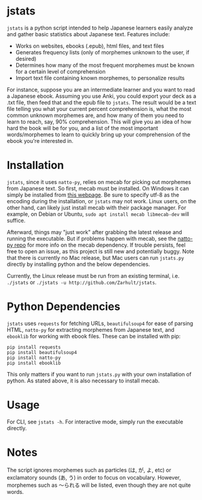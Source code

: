# jstats

`jstats` is a python script intended to help Japanese learners easily analyze and gather basic statistics about Japanese text. Features include:
* Works on websites, ebooks (.epub), html files, and text files
* Generates frequency lists (only of morphemes unknown to the user, if desired)
* Determines how many of the most frequent morphemes must be known for a certain level of comprehension
* Import text file containing known morphemes, to personalize results

For instance, suppose you are an intermediate learner and you want to read a Japanese ebook. Assuming you use Anki, you could export your deck as a .txt file, then feed that and the epub file to `jstats`. The result would be a text file telling you what your current percent comprehension is, what the most common unknown morphemes are, and how many of them you need to learn to reach, say, 90% comprehension. This will give you an idea of how hard the book will be for you, and a list of the most important words/morphemes to learn to quickly bring up your comprehension of the ebook you're interested in.

# Installation

`jstats`, since it uses `natto-py`, relies on mecab for picking out morphemes from Japanese text. So first, mecab must be installed. On Windows it can simply be installed from [this webpage](https://taku910.github.io/mecab/). Be sure to specify utf-8 as the encoding during the installation, or `jstats` may not work. Linux users, on the other hand, can likely just install mecab with their package manager. For example, on Debian or Ubuntu, `sudo apt install mecab libmecab-dev` will suffice. 

Afterward, things may "just work" after grabbing the latest release and running the executable. But if problems happen with mecab, see the [natto-py repo](https://github.com/buruzaemon/natto-py) for more info on the mecab dependency. If trouble persists, feel free to open an issue, as this project is still new and potentially buggy. Note that there is currently no Mac release, but Mac users can run `jstats.py` directly by installing python and the below dependencies.

Currently, the Linux release must be run from an existing terminal, i.e. `./jstats` or `./jstats -u http://github.com/Zarhult/jstats`.

# Python Dependencies

`jstats` uses `requests` for fetching URLs, `beautifulsoup4` for ease of parsing HTML, `natto-py` for extracting morphemes from Japanese text, and `ebooklib` for working with ebook files.  These can be installed with pip:
```
pip install requests
pip install beautifulsoup4
pip install natto-py
pip install ebooklib
```
This only matters if you want to run `jstats.py` with your own installation of python. As stated above, it is also necessary to install mecab.

# Usage

For CLI, see `jstats -h`.
For interactive mode, simply run the executable directly.

# Notes

The script ignores morphemes such as particles (は, が, よ, etc) or exclamatory sounds (あ, う) in order to focus on vocabulary. However, morphemes such as 〜られる will be listed, even though they are not quite words.

